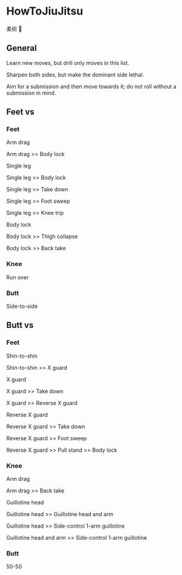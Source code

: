# HowToJiuJitsu

柔術 🥋

## General

Learn new moves, but drill only moves in this list.

Sharpen both sides, but make the dominant side lethal.

Aim for a submission and then move towards it; do not roll without a submission in mind.

## Feet vs

### Feet

Arm drag

Arm drag >> Body lock

Single leg

Single leg >> Body lock

Single leg >> Take down

Single leg >> Foot sweep

Single leg >> Knee trip

Body lock

Body lock >> Thigh collapse

Body lock >> Back take

### Knee

Run over

### Butt

Side-to-side

## Butt vs

### Feet

Shin-to-shin

Shin-to-shin >> X guard

X guard

X guard >> Take down

X guard >> Reverse X guard

Reverse X guard

Reverse X guard >> Take down

Reverse X guard >> Foot sweep

Reverse X guard >> Pull stand >> Body lock

### Knee

Arm drag

Arm drag >> Back take

Guillotine head

Guillotine head >> Guillotine head and arm

Guillotine head >> Side-control 1-arm guillotine

Guillotine head and arm >> Side-control 1-arm guillotine

### Butt

50-50
